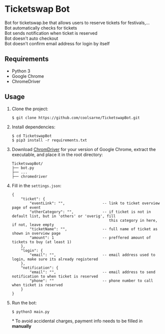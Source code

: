 # Ticketswap Bot
Bot for ticketswap.be that allows users to reserve tickets for festivals,...  
Bot automatically checks for tickets  
Bot sends notification when ticket is reserved  
Bot doesn't auto checkout  
Bot doesn't confirm email address for login by itself

## Requirements
- Python 3
- Google Chrome
- ChromeDriver

## Usage
1. Clone the project:
   ```
   $ git clone https://github.com/coolsarne/TicketswapBot.git
   ```

2. Install dependencies:
    ```
    $ cd TicketswapBot
    $ pip3 install -r requirements.txt   
    ```

3. Download [ChromDriver](https://chromedriver.chromium.org/downloads) for your version of Google Chrome, extract the executable, and place it in the root directory:

    ```
    TicketswapBot/
    ├── bot.py
    ├── ...
    ├── chromedriver
    ```

4. Fill in the `settings.json`:

    ```  
    {
        "ticket": {
            "eventLink": "",                 -- link to ticket overview page of event
            "otherCategory": "",             -- if ticket is not in default list, but in 'others' or 'overig', fill 
                                                this category in here, if not, leave empty
            "ticketName": "",                -- full name of ticket as shown in overview page
            "amount": 1                      -- preffered amount of tickets to buy (at least 1)
        },
        "login": {
            "email": "",                     -- email address used to login, make sure its already registered
        },
        "notification": {
            "email": "",                     -- email address to send notification to when ticket is reserved
            "phone": ""                      -- phone number to call when ticket is reserved
        }
    }
    ```

5. Run the bot:
   ```
   $ python3 main.py
   ```
   \* To avoid accidental charges, payment info needs to be filled in **manually**
